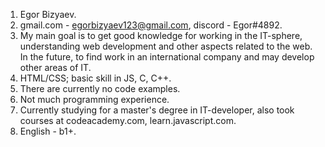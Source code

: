 1. Egor Bizyaev.
2. gmail.com - egorbizyaev123@gmail.com, discord - Egor#4892.
3. My main goal is to get good knowledge for working in the IT-sphere, understanding web development and other aspects related to the web. In the future, to find work in an international company and may develop other areas of IT.
4. HTML/CSS; basic skill in JS, C, C++.
5. There are currently no code examples.
6. Not much programming experience.
7. Currently studying for a master's degree in IT-developer, also took courses at codeacademy.com, learn.javascript.com.
8. English - b1+.